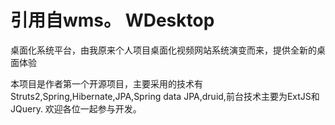 引用自wms。
WDesktop
========

桌面化系统平台，由我原来个人项目桌面化视频网站系统演变而来，提供全新的桌面体验

本项目是作者第一个开源项目，主要采用的技术有Struts2,Spring,Hibernate,JPA,Spring data JPA,druid,前台技术主要为ExtJS和JQuery.
欢迎各位一起参与开发。
